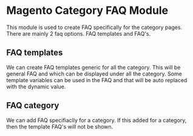 # Magento Category FAQ Module
This module is used to create FAQ specifically for the category pages. There are mainly 2 faq options. FAQ templates and FAQ's.
## FAQ templates
We can create FAQ templates generic for all the category. This will be general FAQ and which can be displayed under all the category. Some template variables can be used
in the FAQ and that will be auto replaced with the dynamic value.

## FAQ category
We can add FAQ specifiaclly for a category. If this added for a category, then the template FAQ's will not be shown.
